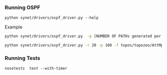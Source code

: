 

### Running OSPF
```python synet/drivers/ospf_driver.py --help```

Example

```bash
python synet/drivers/ospf_driver.py  -p [NUMBER OF PATHs generated per iteration] -r [NUMBER OF REQS] -f [TOPO FILE NAME.graphml]
```

```bash
python synet/drivers/ospf_driver.py -r 20 -p 100 -f topos/topozoo/AttMpls.graphml
```


### Running Tests
```nosetests  test --with-timer```